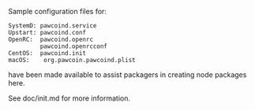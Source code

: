 Sample configuration files for:
```
SystemD: pawcoind.service
Upstart: pawcoind.conf
OpenRC:  pawcoind.openrc
         pawcoind.openrcconf
CentOS:  pawcoind.init
macOS:    org.pawcoin.pawcoind.plist
```
have been made available to assist packagers in creating node packages here.

See doc/init.md for more information.
